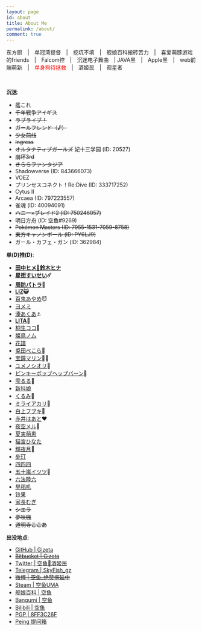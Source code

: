 ```yaml
---
layout: page
id: about
title: About Me
permalink: /about/
comment: true
---
```

东方厨　\|　单冠湾提督　\|　挖坑不填　\|　舰娘百科搬砖苦力　\|　喜爱萌豚游戏的friends　\|　Falcom控　\|　沉迷电子舞曲　\| JAVA黑　\|　Apple黑　\|　web前端萌新　\|　<font color="red">单身狗待拯救</font>　\|　酒姬民　\|　观星者

<br>

__沉迷__:

* 艦これ
* ~~千年戦争アイギス~~
* ~~ラブライブ！~~
* ~~ガールフレンド（♪）~~
* ~~少女前线~~
* ~~Ingress~~
* ~~オルタナティブガールズ~~ 妃十三学园 (ID: 20527)
* ~~崩坏3rd~~
* ~~きららファンタジア~~
* Shadowverse (ID: 843666073)
* VOEZ
* プリンセスコネクト！Re:Dive (ID: 333717252)
* Cytus Ⅱ
* Arcaea (ID: 797223557)
* 雀魂 (ID: 40094091)
* ~~ハニー×ブレイド2 (ID: 750246057)~~
* 明日方舟 (ID: 空鱼#9269)
* ~~Pokémon Masters (ID: 7955-1531-7059-8758)~~
* ~~東方キャノンボール (ID: PY6LJ9)~~
* ガール・カフェ・ガン (ID: 362984)

<p id="dd"><strong>单(D)推(D)</strong>:</p>

* **[田中ヒメ🥕鈴木ヒナ](https://www.youtube.com/channel/UCFv2z4iM5vHrS8bZPq4fHQQ)**
* **[星街すいせい](https://www.youtube.com/channel/UC5CwaMl1eIgY8h02uZw7u8A)☄️**
* **[周防パトラ](https://www.youtube.com/channel/UCeLzT-7b2PBcunJplmWtoDg)🦀**
* **[LIZ](https://www.youtube.com/channel/UCRMpIxnySp7Fy5SbZ8dBv2w)😺**
* [百鬼あやめ](https://www.youtube.com/channel/UC7fk0CB07ly8oSl0aqKkqFg)😈
* [ヨメミ](https://www.youtube.com/channel/UCy5lOmEQoivK5XK7QCaRKug)
* [湊あくあ](https://www.youtube.com/channel/UC1opHUrw8rvnsadT-iGp7Cg)⚓️
* **[LITA](https://www.youtube.com/channel/UCwuS0uY-Z2Gr_5OV2oFybFA)🐶**
* [桐生ココ](https://www.youtube.com/channel/UCS9uQI-jC3DE0L4IpXyvr6w)🐉
* [燦鳥ノム](https://www.youtube.com/channel/UCwRKt_raV3N5KZgxcFyC1vw)
* [花譜](https://www.youtube.com/channel/UCQ1U65-CQdIoZ2_NA4Z4F7A)
* [兎田ぺこら](https://www.youtube.com/channel/UC1DCedRgGHBdm81E1llLhOQ)👯
* [宝鐘マリン](https://www.youtube.com/channel/UCCzUftO8KOVkV4wQG1vkUvg)🏴‍☠️
* [ユメノシオリ](https://www.youtube.com/channel/UCH0ObmokE-zUOeihkKwWySA)🍄
* [ピンキーポップヘップバーン](https://www.youtube.com/channel/UC1pR2ig6NhndhvicEgclNdA)🍿
* [雫るる](https://space.bilibili.com/387636363/)🍕
* [新科娘](https://space.bilibili.com/451066708/)
* [くるみ](https://www.youtube.com/channel/UCBJFtEEDnCpz8koPH-nLWUA)🐶
* [ミライアカリ](https://www.youtube.com/channel/UCMYtONm441rBogWK_xPH9HA)🦋
* [白上フブキ](https://www.youtube.com/channel/UCdn5BQ06XqgXoAxIhbqw5Rg)🌽
* [赤井はあと](https://www.youtube.com/channel/UC1CfXB_kRs3C-zaeTG3oGyg)❤️
* [夜空メル](https://www.youtube.com/channel/UCD8HOxPs4Xvsm8H0ZxXGiBw)🌟
* [夏実萌恵](https://www.youtube.com/channel/UCBePKUYNhoMcjBi-BRmjarQ)
* [猫宮ひなた](https://www.youtube.com/channel/UCevD0wKzJFpfIkvHOiQsfLQ)
* [輝夜月](https://www.youtube.com/channel/UCQYADFw7xEJ9oZSM5ZbqyBw)🍤
* [步玎](https://space.bilibili.com/416622817/)
* [四四四](https://www.youtube.com/channel/UC1UgLyUsaD0p5ZoWiL-nH_A)
* [五十嵐イツツ](https://www.youtube.com/channel/UCNAhQXaNtzBes7hIcmD7k_g)🌸
* [六法陸六](https://www.youtube.com/channel/UCPVoNBPEGIY8VwPLFWhsOOw)
* [早稻叽](https://space.bilibili.com/1950658/)
* [铃果](https://space.bilibili.com/416203727/)
* [家長むぎ](https://www.youtube.com/channel/UC_GCs6GARLxEHxy1w40d6VQ)
* ~~シエラ~~
* ~~夢咲楓~~
* ~~道明寺ここあ~~

__出没地点__:

* [GitHub \| Gizeta](https://github.com/Gizeta)
* ~~[Bitbucket \| Gizeta](https://bitbucket.org/Gizeta_sf/)~~
* [Twitter \| 空鱼🥕酒姬民](https://twitter.com/Gizeta_sf)
* [Telegram \| SkyFish_gz](https://t.me/SkyFish_gz)
* ~~[微博 \| 空鱼_绝赞拖延中](http://weibo.com/gizeta)~~
* [Steam \| 空鱼UMA](http://steamcommunity.com/id/gizeta/)
* [舰娘百科 \| 空鱼](https://zh.kcwiki.moe/wiki/User:%E7%A9%BA%E9%B1%BC)
* [Bangumi \| 空鱼](http://bgm.tv/user/gizeta)
* [Bilibili \| 空鱼](http://space.bilibili.com/31625/#!/index)
* [PGP \| 8FF3C26F](https://pgp.mit.edu/pks/lookup?op=vindex&search=0x2AD041B88FF3C26F)
* [Peing 提问箱](https://peing.net/zh-CN/gizeta_sf)

<script>
  if (location.search === '?himehina') {
    document.querySelectorAll('#dd + ul li ~ li').forEach(function(e) {
      e.classList.add('hidden');
    });
  }
</script>
